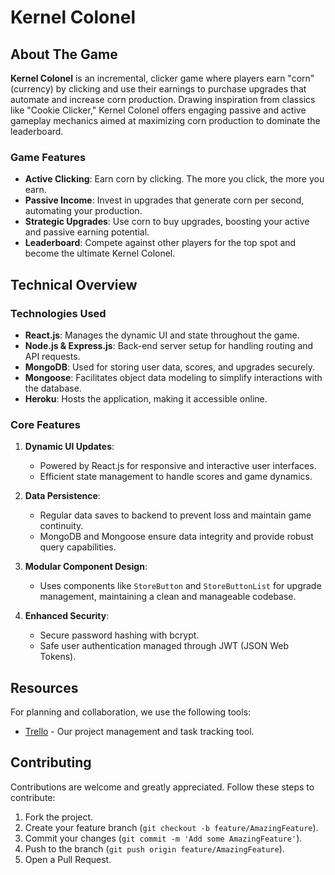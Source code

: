 # Kernel Colonel

## About The Game

**Kernel Colonel** is an incremental, clicker game where players earn "corn" (currency) by clicking and use their earnings to purchase upgrades that automate and increase corn production. Drawing inspiration from classics like "Cookie Clicker," Kernel Colonel offers engaging passive and active gameplay mechanics aimed at maximizing corn production to dominate the leaderboard.

### Game Features

- **Active Clicking**: Earn corn by clicking. The more you click, the more you earn.
- **Passive Income**: Invest in upgrades that generate corn per second, automating your production.
- **Strategic Upgrades**: Use corn to buy upgrades, boosting your active and passive earning potential.
- **Leaderboard**: Compete against other players for the top spot and become the ultimate Kernel Colonel.

## Technical Overview

### Technologies Used

- **React.js**: Manages the dynamic UI and state throughout the game.
- **Node.js & Express.js**: Back-end server setup for handling routing and API requests.
- **MongoDB**: Used for storing user data, scores, and upgrades securely.
- **Mongoose**: Facilitates object data modeling to simplify interactions with the database.
- **Heroku**: Hosts the application, making it accessible online.

### Core Features

1. **Dynamic UI Updates**:
   - Powered by React.js for responsive and interactive user interfaces.
   - Efficient state management to handle scores and game dynamics.

2. **Data Persistence**:
   - Regular data saves to backend to prevent loss and maintain game continuity.
   - MongoDB and Mongoose ensure data integrity and provide robust query capabilities.

3. **Modular Component Design**:
   - Uses components like `StoreButton` and `StoreButtonList` for upgrade management, maintaining a clean and manageable codebase.

4. **Enhanced Security**:
   - Secure password hashing with bcrypt.
   - Safe user authentication managed through JWT (JSON Web Tokens).

## Resources

For planning and collaboration, we use the following tools:
- [Trello](https://trello.com/b/LYjAp5H3/kernel) - Our project management and task tracking tool.

## Contributing

Contributions are welcome and greatly appreciated. Follow these steps to contribute:

1. Fork the project.
2. Create your feature branch (`git checkout -b feature/AmazingFeature`).
3. Commit your changes (`git commit -m 'Add some AmazingFeature'`).
4. Push to the branch (`git push origin feature/AmazingFeature`).
5. Open a Pull Request.
